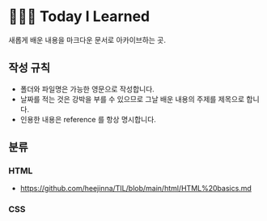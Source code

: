 # 👩🏻‍💻 Today I Learned
새롭게 배운 내용을 마크다운 문서로 아카이브하는 곳.

## 작성 규칙
- 폴더와 파일명은 가능한 영문으로 작성합니다.
- 날짜를 적는 것은 강박을 부를 수 있으므로 그날 배운 내용의 주제를 제목으로 합니다.
- 인용한 내용은 reference 를 항상 명시합니다.

## 분류
### HTML
- https://github.com/heejinna/TIL/blob/main/html/HTML%20basics.md

### CSS

